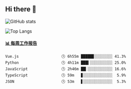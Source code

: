 ## Hi there 👋

![GitHub stats](https://github-readme-stats.orilight.top/api?username=orilights)

![Top Langs](https://github-readme-stats.orilight.top/api/top-langs/?username=orilights&layout=compact)

<!-- waka-box start -->
#### <a href="https://gist.github.com/92c8d5b388768c10efcba86e82b7c4fb" target="_blank">📊 每周工作报告</a>
```text
Vue.js                   🕓 6h55m █████▊░░░░░░░░ 41.3%
Python                   🕓 4h11m ███▍░░░░░░░░░░ 25.0%
JavaScript               🕓 2h46m ██▎░░░░░░░░░░░ 16.6%
TypeScript               🕓 59m   ▊░░░░░░░░░░░░░  5.9%
JSON                     🕓 53m   ▋░░░░░░░░░░░░░  5.3%
```
<!-- Powered by https://github.com/journey-ad/waka-box-go . -->
<!-- waka-box end -->
